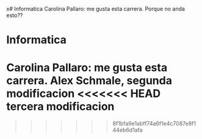 x# Informatica
Carolina Pallaro: me gusta esta carrera. 
Porque no anda esto??
# Informatica
Carolina Pallaro: me gusta esta carrera. 
Alex Schmale, segunda modificacion
<<<<<<< HEAD
tercera modificacion
=======
>>>>>>> 8f1bfa9e1abff74a6f1e4c7087e8f144eb6d1afa
